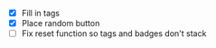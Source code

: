 - [x] Fill in tags
- [x] Place random button
- [ ] Fix reset function so tags and badges don't stack
